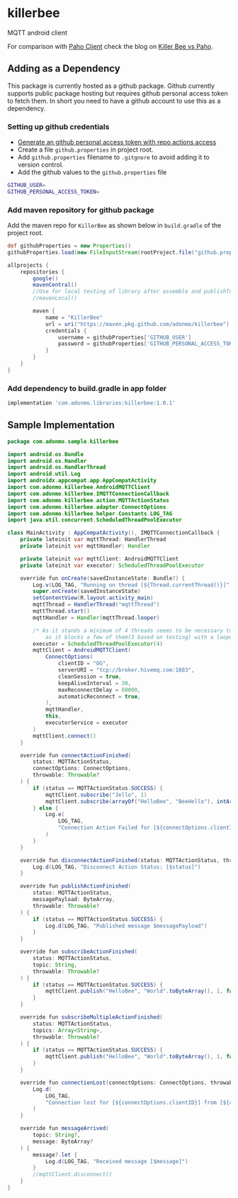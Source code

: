 # killerbee
MQTT android client

For comparison with [Paho Client](https://github.com/eclipse/paho.mqtt.android) check the blog on [Killer Bee vs Paho](https://medium.com/adonmo-tech/killer-bee-3d88ef82d1de).

## Adding as a Dependency
This package is currently hosted as a github package. Github currently supports public package hosting but requires github personal access token to fetch them.
In short you need to have a github account to use this as a dependency.

### Setting up github credentials
* [Generate an github personal access token with repo actions access](https://docs.github.com/en/github/authenticating-to-github/keeping-your-account-and-data-secure/creating-a-personal-access-token) 
* Create a file `github.properties` in project root. 
* Add `github.properties` filename to `.gitgnore` to avoid adding it to version control.
* Add the github values to the `github.properties` file
```bash
GITHUB_USER=
GITHUB_PERSONAL_ACCESS_TOKEN=
```

### Add maven repository for github package

Add the maven repo for `KillerBee` as shown below in `build.gradle` of the project root.
```groovy
def githubProperties = new Properties()
githubProperties.load(new FileInputStream(rootProject.file("github.properties")))

allprojects {
    repositories {
        google()
        mavenCentral()
        //Use for local testing of library after assemble and publishToMavenLocal
        //mavenLocal()

        maven {
            name = "KillerBee"
            url = uri("https://maven.pkg.github.com/adonmo/killerbee")
            credentials {
                username = githubProperties['GITHUB_USER']
                password = githubProperties['GITHUB_PERSONAL_ACCESS_TOKEN']
            }
        }
    }
}
```
### Add dependency to build.gradle in app folder
```groovy
implementation 'com.adonmo.libraries:killerbee:1.0.1'
```

## Sample Implementation
```java
package com.adonmo.sample.killerbee

import android.os.Bundle
import android.os.Handler
import android.os.HandlerThread
import android.util.Log
import androidx.appcompat.app.AppCompatActivity
import com.adonmo.killerbee.AndroidMQTTClient
import com.adonmo.killerbee.IMQTTConnectionCallback
import com.adonmo.killerbee.action.MQTTActionStatus
import com.adonmo.killerbee.adapter.ConnectOptions
import com.adonmo.killerbee.helper.Constants.LOG_TAG
import java.util.concurrent.ScheduledThreadPoolExecutor

class MainActivity : AppCompatActivity(), IMQTTConnectionCallback {
    private lateinit var mqttThread: HandlerThread
    private lateinit var mqttHandler: Handler

    private lateinit var mqttClient: AndroidMQTTClient
    private lateinit var executor: ScheduledThreadPoolExecutor

    override fun onCreate(savedInstanceState: Bundle?) {
        Log.v(LOG_TAG, "Running on thread [${Thread.currentThread()}]")
        super.onCreate(savedInstanceState)
        setContentView(R.layout.activity_main)
        mqttThread = HandlerThread("mqttThread")
        mqttThread.start()
        mqttHandler = Handler(mqttThread.looper)

        /* As it stands a minimum of 4 threads seems to be necessary to let the MQTT client run
            as it blocks a few of them(3 based on testing) with a looper  most likely */
        executor = ScheduledThreadPoolExecutor(4)
        mqttClient = AndroidMQTTClient(
            ConnectOptions(
                clientID = "OG",
                serverURI = "tcp://broker.hivemq.com:1883",
                cleanSession = true,
                keepAliveInterval = 30,
                maxReconnectDelay = 60000,
                automaticReconnect = true,
            ),
            mqttHandler,
            this,
            executorService = executor
        )
        mqttClient.connect()
    }

    override fun connectActionFinished(
        status: MQTTActionStatus,
        connectOptions: ConnectOptions,
        throwable: Throwable?
    ) {
        if (status == MQTTActionStatus.SUCCESS) {
            mqttClient.subscribe("Jello", 1)
            mqttClient.subscribe(arrayOf("HelloBee", "BeeHello"), intArrayOf(1, 0))
        } else {
            Log.e(
                LOG_TAG,
                "Connection Action Failed for [${connectOptions.clientID}] to [${connectOptions.serverURI}]"
            )
        }
    }

    override fun disconnectActionFinished(status: MQTTActionStatus, throwable: Throwable?) {
        Log.d(LOG_TAG, "Disconnect Action Status: [$status]")
    }

    override fun publishActionFinished(
        status: MQTTActionStatus,
        messagePayload: ByteArray,
        throwable: Throwable?
    ) {
        if (status == MQTTActionStatus.SUCCESS) {
            Log.d(LOG_TAG, "Published message $messagePayload")
        }
    }

    override fun subscribeActionFinished(
        status: MQTTActionStatus,
        topic: String,
        throwable: Throwable?
    ) {
        if (status == MQTTActionStatus.SUCCESS) {
            mqttClient.publish("HelloBee", "World".toByteArray(), 1, false)
        }
    }

    override fun subscribeMultipleActionFinished(
        status: MQTTActionStatus,
        topics: Array<String>,
        throwable: Throwable?
    ) {
        if (status == MQTTActionStatus.SUCCESS) {
            mqttClient.publish("HelloBee", "World".toByteArray(), 1, false)
        }
    }

    override fun connectionLost(connectOptions: ConnectOptions, throwable: Throwable?) {
        Log.d(
            LOG_TAG,
            "Connection lost for [${connectOptions.clientID}] from [${connectOptions.serverURI}]"
        )
    }

    override fun messageArrived(
        topic: String?,
        message: ByteArray?
    ) {
        message?.let {
            Log.d(LOG_TAG, "Received message [$message]")
        }
        //mqttClient.disconnect()
    }
}
```

